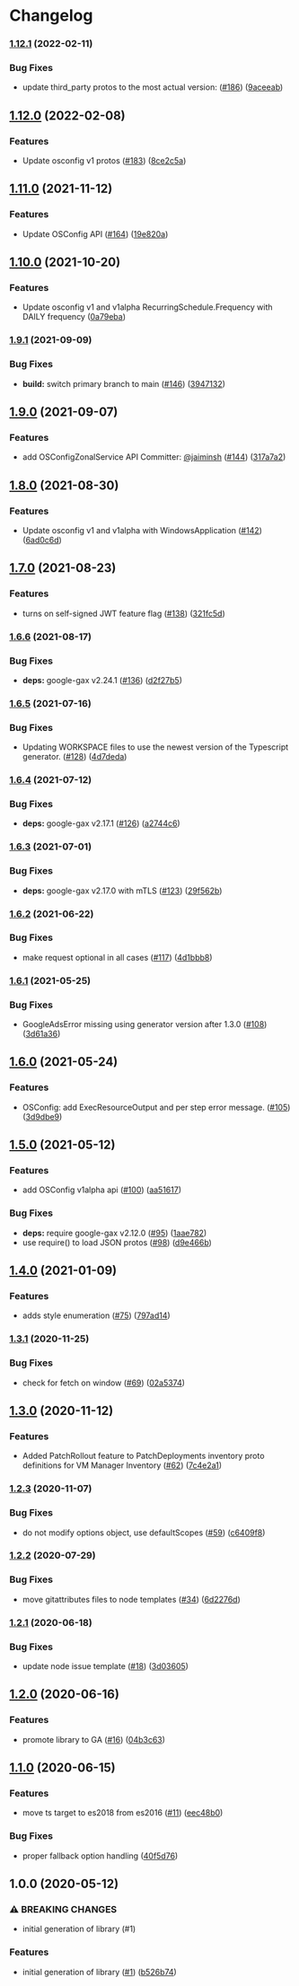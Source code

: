 # Changelog

### [1.12.1](https://github.com/googleapis/nodejs-os-config/compare/v1.12.0...v1.12.1) (2022-02-11)


### Bug Fixes

* update third_party protos to the most actual version: ([#186](https://github.com/googleapis/nodejs-os-config/issues/186)) ([9aceeab](https://github.com/googleapis/nodejs-os-config/commit/9aceeab92c12856e88cb7e59db29ee41cfba5465))

## [1.12.0](https://github.com/googleapis/nodejs-os-config/compare/v1.11.0...v1.12.0) (2022-02-08)


### Features

* Update osconfig v1 protos ([#183](https://github.com/googleapis/nodejs-os-config/issues/183)) ([8ce2c5a](https://github.com/googleapis/nodejs-os-config/commit/8ce2c5ab9cfe2d4d0e12a574135b737279b86b22))

## [1.11.0](https://www.github.com/googleapis/nodejs-os-config/compare/v1.10.0...v1.11.0) (2021-11-12)


### Features

* Update OSConfig API ([#164](https://www.github.com/googleapis/nodejs-os-config/issues/164)) ([19e820a](https://www.github.com/googleapis/nodejs-os-config/commit/19e820a362341b10225562bf76dc0f34e3e3fcae))

## [1.10.0](https://www.github.com/googleapis/nodejs-os-config/compare/v1.9.1...v1.10.0) (2021-10-20)


### Features

* Update osconfig v1 and v1alpha RecurringSchedule.Frequency with DAILY frequency ([0a79eba](https://www.github.com/googleapis/nodejs-os-config/commit/0a79eba9f2a3e0939a74c9aa437b8890801ebd2a))

### [1.9.1](https://www.github.com/googleapis/nodejs-os-config/compare/v1.9.0...v1.9.1) (2021-09-09)


### Bug Fixes

* **build:** switch primary branch to main ([#146](https://www.github.com/googleapis/nodejs-os-config/issues/146)) ([3947132](https://www.github.com/googleapis/nodejs-os-config/commit/39471322fa54f12943ff74e4ff4548034a99c5e6))

## [1.9.0](https://www.github.com/googleapis/nodejs-os-config/compare/v1.8.0...v1.9.0) (2021-09-07)


### Features

* add OSConfigZonalService API Committer: [@jaiminsh](https://www.github.com/jaiminsh) ([#144](https://www.github.com/googleapis/nodejs-os-config/issues/144)) ([317a7a2](https://www.github.com/googleapis/nodejs-os-config/commit/317a7a2c3ea899b28fd0a5f2f4abe18524df1f7a))

## [1.8.0](https://www.github.com/googleapis/nodejs-os-config/compare/v1.7.0...v1.8.0) (2021-08-30)


### Features

* Update osconfig v1 and v1alpha with WindowsApplication ([#142](https://www.github.com/googleapis/nodejs-os-config/issues/142)) ([6ad0c6d](https://www.github.com/googleapis/nodejs-os-config/commit/6ad0c6d547891986e3080fbcfc73ee64f7a31681))

## [1.7.0](https://www.github.com/googleapis/nodejs-os-config/compare/v1.6.6...v1.7.0) (2021-08-23)


### Features

* turns on self-signed JWT feature flag ([#138](https://www.github.com/googleapis/nodejs-os-config/issues/138)) ([321fc5d](https://www.github.com/googleapis/nodejs-os-config/commit/321fc5d9088ad878d5343735659fc2884a76136a))

### [1.6.6](https://www.github.com/googleapis/nodejs-os-config/compare/v1.6.5...v1.6.6) (2021-08-17)


### Bug Fixes

* **deps:** google-gax v2.24.1 ([#136](https://www.github.com/googleapis/nodejs-os-config/issues/136)) ([d2f27b5](https://www.github.com/googleapis/nodejs-os-config/commit/d2f27b551e224cfcf5bc43dd8604dd1f2aa59fe9))

### [1.6.5](https://www.github.com/googleapis/nodejs-os-config/compare/v1.6.4...v1.6.5) (2021-07-16)


### Bug Fixes

* Updating WORKSPACE files to use the newest version of the Typescript generator. ([#128](https://www.github.com/googleapis/nodejs-os-config/issues/128)) ([4d7deda](https://www.github.com/googleapis/nodejs-os-config/commit/4d7deda72a06ecdfa2e88a9c2373fb3ec6365b77))

### [1.6.4](https://www.github.com/googleapis/nodejs-os-config/compare/v1.6.3...v1.6.4) (2021-07-12)


### Bug Fixes

* **deps:** google-gax v2.17.1 ([#126](https://www.github.com/googleapis/nodejs-os-config/issues/126)) ([a2744c6](https://www.github.com/googleapis/nodejs-os-config/commit/a2744c63a4d39a76e33f8a99d92c4027f25fc3a7))

### [1.6.3](https://www.github.com/googleapis/nodejs-os-config/compare/v1.6.2...v1.6.3) (2021-07-01)


### Bug Fixes

* **deps:** google-gax v2.17.0 with mTLS ([#123](https://www.github.com/googleapis/nodejs-os-config/issues/123)) ([29f562b](https://www.github.com/googleapis/nodejs-os-config/commit/29f562b5f3489e2bfd2d2ae797d3f0212375fe01))

### [1.6.2](https://www.github.com/googleapis/nodejs-os-config/compare/v1.6.1...v1.6.2) (2021-06-22)


### Bug Fixes

* make request optional in all cases ([#117](https://www.github.com/googleapis/nodejs-os-config/issues/117)) ([4d1bbb8](https://www.github.com/googleapis/nodejs-os-config/commit/4d1bbb8593c3ca0ea0f6e8af1737b7106239617b))

### [1.6.1](https://www.github.com/googleapis/nodejs-os-config/compare/v1.6.0...v1.6.1) (2021-05-25)


### Bug Fixes

* GoogleAdsError missing using generator version after 1.3.0 ([#108](https://www.github.com/googleapis/nodejs-os-config/issues/108)) ([3d61a36](https://www.github.com/googleapis/nodejs-os-config/commit/3d61a36652465fa948595a18a99e0ebb3ecd0eac))

## [1.6.0](https://www.github.com/googleapis/nodejs-os-config/compare/v1.5.0...v1.6.0) (2021-05-24)


### Features

* OSConfig: add ExecResourceOutput and per step error message. ([#105](https://www.github.com/googleapis/nodejs-os-config/issues/105)) ([3d9dbe9](https://www.github.com/googleapis/nodejs-os-config/commit/3d9dbe9f619798e691df9e04a65f8e42a2c2b0bc))

## [1.5.0](https://www.github.com/googleapis/nodejs-os-config/compare/v1.4.0...v1.5.0) (2021-05-12)


### Features

* add OSConfig v1alpha api ([#100](https://www.github.com/googleapis/nodejs-os-config/issues/100)) ([aa51617](https://www.github.com/googleapis/nodejs-os-config/commit/aa51617e8d473a1b2b08f878d3c9609b58274341))


### Bug Fixes

* **deps:** require google-gax v2.12.0 ([#95](https://www.github.com/googleapis/nodejs-os-config/issues/95)) ([1aae782](https://www.github.com/googleapis/nodejs-os-config/commit/1aae7821fe5d4606da2e04c05e383b43b698067e))
* use require() to load JSON protos ([#98](https://www.github.com/googleapis/nodejs-os-config/issues/98)) ([d9e466b](https://www.github.com/googleapis/nodejs-os-config/commit/d9e466b9e54bd6ec667a0dfd324a47ec5593d7e1))

## [1.4.0](https://www.github.com/googleapis/nodejs-os-config/compare/v1.3.1...v1.4.0) (2021-01-09)


### Features

* adds style enumeration ([#75](https://www.github.com/googleapis/nodejs-os-config/issues/75)) ([797ad14](https://www.github.com/googleapis/nodejs-os-config/commit/797ad14b56e331d5926ca7d952583b4094217ccc))

### [1.3.1](https://www.github.com/googleapis/nodejs-os-config/compare/v1.3.0...v1.3.1) (2020-11-25)


### Bug Fixes

* check for fetch on window ([#69](https://www.github.com/googleapis/nodejs-os-config/issues/69)) ([02a5374](https://www.github.com/googleapis/nodejs-os-config/commit/02a53747e1b52d4a5d05714d8868ceee2c9eabb1))

## [1.3.0](https://www.github.com/googleapis/nodejs-os-config/compare/v1.2.3...v1.3.0) (2020-11-12)


### Features

* Added PatchRollout feature to PatchDeployments inventory proto definitions for VM Manager Inventory ([#62](https://www.github.com/googleapis/nodejs-os-config/issues/62)) ([7c4e2a1](https://www.github.com/googleapis/nodejs-os-config/commit/7c4e2a171346cb5f5ad5068c25b4c982450585c3))

### [1.2.3](https://www.github.com/googleapis/nodejs-os-config/compare/v1.2.2...v1.2.3) (2020-11-07)


### Bug Fixes

* do not modify options object, use defaultScopes ([#59](https://www.github.com/googleapis/nodejs-os-config/issues/59)) ([c6409f8](https://www.github.com/googleapis/nodejs-os-config/commit/c6409f8f5eae987853369a4206671b353d1da983))

### [1.2.2](https://www.github.com/googleapis/nodejs-os-config/compare/v1.2.1...v1.2.2) (2020-07-29)


### Bug Fixes

* move gitattributes files to node templates ([#34](https://www.github.com/googleapis/nodejs-os-config/issues/34)) ([6d2276d](https://www.github.com/googleapis/nodejs-os-config/commit/6d2276d2b7b55672b61385b998bb490baf59bbbc))

### [1.2.1](https://www.github.com/googleapis/nodejs-os-config/compare/v1.2.0...v1.2.1) (2020-06-18)


### Bug Fixes

* update node issue template ([#18](https://www.github.com/googleapis/nodejs-os-config/issues/18)) ([3d03605](https://www.github.com/googleapis/nodejs-os-config/commit/3d0360512d98ecdc11fd0267a0d4bfed5bc52900))

## [1.2.0](https://www.github.com/googleapis/nodejs-os-config/compare/v1.1.0...v1.2.0) (2020-06-16)


### Features

* promote library to GA ([#16](https://www.github.com/googleapis/nodejs-os-config/issues/16)) ([04b3c63](https://www.github.com/googleapis/nodejs-os-config/commit/04b3c63d188e2b8da10594bae80b4e47b7a89390))

## [1.1.0](https://www.github.com/googleapis/nodejs-os-config/compare/v1.0.0...v1.1.0) (2020-06-15)


### Features

* move ts target to es2018 from es2016 ([#11](https://www.github.com/googleapis/nodejs-os-config/issues/11)) ([eec48b0](https://www.github.com/googleapis/nodejs-os-config/commit/eec48b072d3eeb802b0736494ffba6f39d23ae19))


### Bug Fixes

* proper fallback option handling ([40f5d76](https://www.github.com/googleapis/nodejs-os-config/commit/40f5d76a8401f5a534e17fe7d5613fc839671383))

## 1.0.0 (2020-05-12)


### ⚠ BREAKING CHANGES

* initial generation of library (#1)

### Features

* initial generation of library ([#1](https://www.github.com/googleapis/nodejs-os-config/issues/1)) ([b526b74](https://www.github.com/googleapis/nodejs-os-config/commit/b526b74051bd6dc093f3afb4dc2692cbb6bd8c3a))
